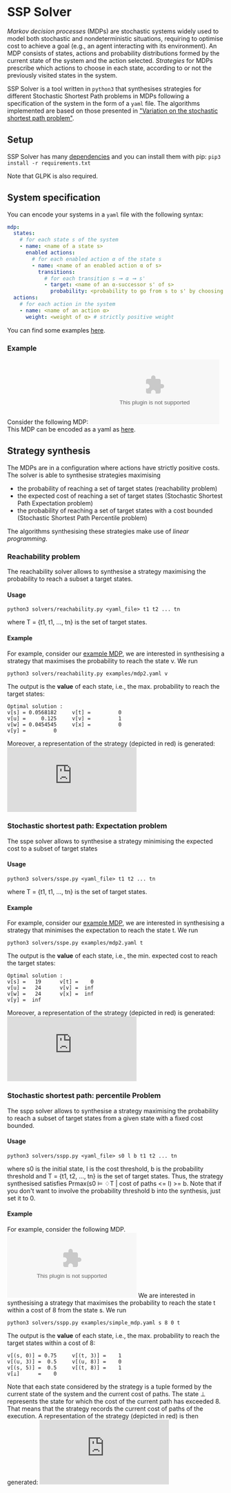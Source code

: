 SSP Solver
===
*Markov decision processes* (MDPs) are stochastic systems widely used to model both stochastic and nondeterministic situations, requiring to optimise cost to achieve a goal (e.g., an agent interacting with its environment).
An MDP consists of states, actions and probability distributions formed by the current state of the system and the action selected.
*Strategies* for MDPs prescribe which actions to choose in each state, according to or not the previously visited states in the system.

SSP Solver is a tool written in `python3` that synthesises strategies for different Stochastic Shortest Path problems
in MDPs following a specification of the system in the form of a ``yaml`` file.
The algorithms implemented are based on those presented in ["Variation on the stochastic shortest path problem"](https://arxiv.org/abs/1411.0835).

## Setup
SSP Solver has many [dependencies](https://github.com/theGreatGiorgio/Stochastic-Shortest-Path/blob/master/ssp/requirements.txt) and you can install them with pip:
```pip3 install -r requirements.txt```

Note that GLPK is also required.

## System specification
You can encode your systems in a `yaml` file with the following syntax:
```yaml
mdp:
  states:
    # for each state s of the system
    - name: <name of a state s>
      enabled actions:
        # for each enabled action α of the state s
        - name: <name of an enabled action α of s>
          transitions:
            # for each transition s ➞ α ➞ s'
            - target: <name of an α-successor s' of s>
              probability: <probability to go from s to s' by choosing α>
  actions:
    # for each action in the system
    - name: <name of an action α>
      weight: <weight of α> # strictly positive weight
```
You can find some examples [here](https://github.com/theGreatGiorgio/Stochastic-Shortest-Path/tree/master/ssp/examples).
### Example
Consider the following MDP:
![alt text](https://cdn.rawgit.com/theGreatGiorgio/Stochastic-Shortest-Path/95e87948/ssp/examples/mdp2.eps)
This MDP can be encoded as a yaml as [here](https://github.com/theGreatGiorgio/Stochastic-Shortest-Path/blob/master/ssp/examples/mdp2.yaml).

## Strategy synthesis
The MDPs are in a configuration where actions have strictly positive costs.
The solver is able to synthesise strategies maximising
  - the probability of reaching a set of target states (reachability problem)
  - the expected cost of reaching a set of target states (Stochastic Shortest Path Expectation problem)
  - the probability of reaching a set of target states with a cost bounded (Stochastic Shortest Path Percentile problem)

The algorithms synthesising these strategies make use of *linear programming*.
### Reachability problem
The reachability solver allows to synthesise a strategy maximising the probability to reach a subset a target states.
#### Usage
```
python3 solvers/reachability.py <yaml_file> t1 t2 ... tn
```
where T = \{t1, t1, ..., tn\} is the set of target states.

#### Example

For example, consider our [example MDP](https://github.com/theGreatGiorgio/Stochastic-Shortest-Path/blob/master/ssp/examples/mdp2.yaml), we are interested in synthesising a strategy that maximises the probability to reach the state v.
We run
```
python3 solvers/reachability.py examples/mdp2.yaml v
```
The output is the **value** of each state, i.e., the max. probability to reach the target states:
```
Optimal solution :
v[s] = 0.0568182 	 v[t] =         0
v[u] =     0.125 	 v[v] =         1
v[w] = 0.0454545 	 v[x] =         0
v[y] =         0
```
Moreover, a representation of the strategy (depicted in red) is generated:
![alt text](https://cdn.rawgit.com/theGreatGiorgio/Stochastic-Shortest-Path/d4282048/ssp/examples/mdp2.gv.pdf)

### Stochastic shortest path: Expectation problem
The sspe solver allows to synthesise a strategy minimising the expected cost to a subset of target states

#### Usage
```
python3 solvers/sspe.py <yaml_file> t1 t2 ... tn
```
where T = \{t1, t1, ..., tn\} is the set of target states.
#### Example
For example, consider our [example MDP](https://github.com/theGreatGiorgio/Stochastic-Shortest-Path/blob/master/ssp/examples/mdp2.yaml), we are interested in synthesising a strategy that minimises the expectation to reach the state t.
We run
```
python3 solvers/sspe.py examples/mdp2.yaml t
```
The output is the **value** of each state, i.e., the min. expected cost to reach the target states:
```
Optimal solution :
v[s] =   19 	 v[t] =    0
v[u] =   24 	 v[v] =  inf
v[w] =   24 	 v[x] =  inf
v[y] =  inf
```
Moreover, a representation of the strategy (depicted in red) is generated:
![alt text](https://cdn.rawgit.com/theGreatGiorgio/Stochastic-Shortest-Path/182f3eb0/ssp/examples/mdp2-e.gv.pdf)

### Stochastic shortest path: percentile Problem
The sspp solver allows to synthesise a strategy maximising the probability to reach a subset of target states from a given state with a fixed cost bounded.
#### Usage
```
python3 solvers/sspp.py <yaml_file> s0 l b t1 t2 ... tn
```
where s0 is the initial state, l is the cost threshold, b is the probability threshold and T = \{t1, t2, ..., tn\} is the set of target states.
Thus, the strategy synthesised satisfies Prmax(s0 ⊨ ♢T | cost of paths <= l) >= b. Note that if you don't want to involve the probability threshold b into the synthesis, just set it to 0.

#### Example
For example, consider the following MDP.
![alt text](https://cdn.rawgit.com/theGreatGiorgio/Stochastic-Shortest-Path/182f3eb0/Rapport/figures/sspp1.eps)
We are interested in synthesising a strategy that maximises the probability to reach the state t within a cost of 8 from the state s.
We run
```
python3 solvers/sspp.py examples/simple_mdp.yaml s 8 0 t
```
The output is the **value** of each state, i.e., the max. probability to reach the target states within a cost of 8:
```
v[(s, 0)] = 0.75 	 v[(t, 3)] =    1
v[(u, 3)] =  0.5 	 v[(u, 8)] =    0
v[(s, 5)] =  0.5 	 v[(t, 8)] =    1
v[⊥]      =    0
```
Note that each state considered by the strategy is a tuple formed by the current state of the system and the current cost of paths. The state ⊥ represents the state for which the cost of the current path has exceeded 8. That means that the strategy records the current cost of paths of the execution.
A representation of the strategy (depicted in red) is then generated:
![alt text](https://cdn.rawgit.com/theGreatGiorgio/Stochastic-Shortest-Path/182f3eb0/Rapport/figures/simple_mdp2.pdf)
